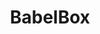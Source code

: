 ---
title: BabelBox
lang: en
description: A fun collection of real-time games to play with your friends and family; weather they are in the same room or across the globe.
icon: Clown
tech: [
    {
        icon: 'cib-react',
        color: 'vanHelsing',
        name: 'React'
    },
    {
        icon: 'cib-mongodb',
        color: 'blade',
        name: 'MongoDB'
    },
    {
        icon: 'simple-icons:express',
        color: 'cullen',
        name: 'Express'
    },
    {
        icon: 'simple-icons:tailwindcss',
        color: 'vanHelsing',
        name: 'TailwindCSS'
    },
    {
        icon: 'simple-icons:heroku',
        color: 'dracula',
        name: 'Heroku'
    },
    {
        icon: 'simple-icons:socket-dot-io',
        color: 'cullen',
        name: 'Socket.io'
    },
]
size: 3
order: 1
---